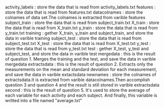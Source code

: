 activity_labels : store the data that is read from activity_labels.txt
features        : store the data that is read from features.txt
datacolnames    : store the colnames of data set.The colnames is extracted from varible features
subject_train   : store the data that is read from subject_train.txt
X_train         : store the data that is read from X_train.txt
y_train         : store the data that is read from y_train.txt
training        : gether X_train, y_train and subject_train, and store the data in varible training
subject_test    : store the data that is read from subject_test.txt
X_test          : store the data that is read from X_test.txt
y_test          : store the data that is read from y_test.txt
test            : gether X_test, y_test and subject_test, and store the data in varible test
mergedata       : this is the result of question 1. Merges the training and the test, and save the data in varible mergedata
extractsdata    : this is the result of question 2. Extracts only the measurements on the mean and standard deviation 
                  for each measurement, and save the data in varible extactsdata
newnames        : store the colnames of extractsdata.It is extracted from varible datacolnames.Then accomplish question 3
                  and question 4 and the result is still stored in varible extractsdata
second          : this is the result of question 5. It's used to store the average of each variable for each activity 
                  and each subject. And finally, this variable is writted into a file named "average.txt"

